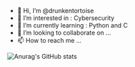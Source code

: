 - 👋 Hi, I’m @drunkentortoise
- 👀 I’m interested in : Cybersecurity 
- 🌱 I’m currently learning : Python and C
- 💞️ I’m looking to collaborate on ...
- 📫 How to reach me ...

![Anurag's GitHub stats](https://github-readme-stats.vercel.app/api?username=drunkentortoise&show_icons=true&theme=radical)
<!---
drunkentortoise/drunkentortoise is a ✨ special ✨ repository because its `README.md` (this file) appears on your GitHub profile.
You can click the Preview link to take a look at your changes.
--->
